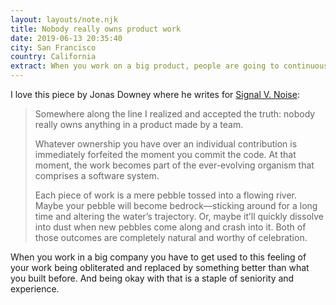 ```yaml
---
layout: layouts/note.njk
title: Nobody really owns product work
date: 2019-06-13 20:35:40
city: San Francisco
country: California
extract: When you work on a big product, people are going to continuously replace your work.
---
```


I love this piece by Jonas Downey where he writes for [Signal V. Noise](https://m.signalvnoise.com/nobody-really-owns-product-work):

> Somewhere along the line I realized and accepted the truth: nobody really owns anything in a product made by a team.
>
> Whatever ownership you have over an individual contribution is immediately forfeited the moment you commit the code. At that moment, the work becomes part of the ever-evolving organism that comprises a software system.
>
> Each piece of work is a mere pebble tossed into a flowing river. Maybe your pebble will become bedrock—sticking around for a long time and altering the water’s trajectory. Or, maybe it’ll quickly dissolve into dust when new pebbles come along and crash into it. Both of those outcomes are completely natural and worthy of celebration.

When you work in a big company you have to get used to this feeling of your work being obliterated and replaced by something better than what you built before. And being okay with that is a staple of seniority and experience.
